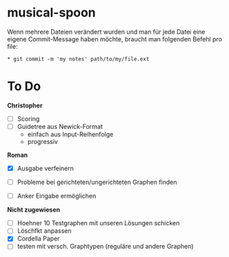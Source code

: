 # musical-spoon
Wenn mehrere Dateien verändert wurden und man für jede Datei eine eigene 
Commit-Message haben möchte, braucht man folgenden Befehl pro file: 

	* git commit -m 'my notes' path/to/my/file.ext 

# To Do

**Christopher**
- [ ] Scoring
- [ ] Guidetree aus Newick-Format
    - einfach aus Input-Reihenfolge
    - progressiv
        
**Roman**

- [X] Ausgabe verfeinern

- [ ] Probleme bei gerichteten/ungerichteten Graphen finden

- [ ] Anker Eingabe ermöglichen
                
**Nicht zugewiesen**
- [ ] Hoehner 10 Testgraphen mit unseren Lösungen schicken
- [ ] Löschfkt anpassen
- [X] Cordella Paper
- [ ] testen mit versch. Graphtypen (reguläre und andere Graphen)
